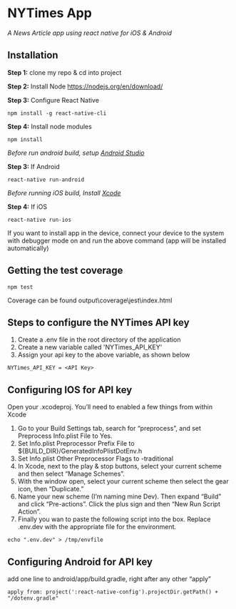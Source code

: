 
# NYTimes App

*A News Article app using react native for iOS & Android*

## Installation

**Step 1:** clone my repo & cd into project

**Step 2:** Install Node 
https://nodejs.org/en/download/

**Step 3:** Configure React Native

```
npm install -g react-native-cli

```
**Step 4:** Install node modules

```
npm install

```


*Before run android build, setup [Android Studio](https://facebook.github.io/react-native/docs/android-setup.html)*

**Step 3:** If Android

```
react-native run-android
```

*Before running iOS build, Install [Xcode](https://developer.apple.com/xcode/download/)*

**Step 4:** If iOS

```
react-native run-ios
```

If you want to install app in the device, connect your device to the system with debugger mode on and run the above command (app will be installed automatically)

## Getting the test coverage
 ```
npm test
```
Coverage can be found output\coverage\jest\index.html

## Steps to configure the NYTimes API key

1) Create a .env file in the root directory of the application
2) Create a new variable called 'NYTimes_API_KEY'
3) Assign your api key to the above variable, as shown below

```
NYTimes_API_KEY = <API Key>
```

## Configuring IOS for API key
 Open your .xcodeproj. You’ll need to enabled a few things from within Xcode
1) Go to your Build Settings tab, search for “preprocess”, and set Preprocess Info.plist File to Yes.
2) Set Info.plist Preprocessor Prefix File to ${BUILD_DIR}/GeneratedInfoPlistDotEnv.h
3) Set Info.plist Other Preprocessor Flags to -traditional
4) In Xcode, next to the play & stop buttons, select your current scheme and then select “Manage Schemes”.
5) With the window open, select your current scheme then select the gear icon, then “Duplicate.”
6) Name your new scheme (I’m naming mine Dev). Then expand “Build” and click “Pre-actions”. Click the plus sign and then “New Run Script Action”.
7) Finally you wan to paste the following script into the box. Replace .env.dev with the appropriate file for the environment.
 ```
echo ".env.dev" > /tmp/envfile
```
## Configuring Android for API key

add one line to android/app/build.gradle, right after any other “apply”
```
apply from: project(':react-native-config').projectDir.getPath() + "/dotenv.gradle"
```

